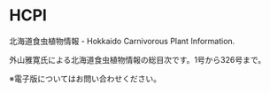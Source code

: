 # HCPI
北海道食虫植物情報 - Hokkaido Carnivorous Plant Information.

外山雅寛氏による北海道食虫植物情報の総目次です。1号から326号まで。

※電子版についてはお問い合わせください。
